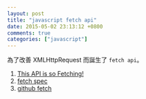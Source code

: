 ```yaml
---
layout: post
title: "javascript fetch api"
date: 2015-05-02 23:13:12 +0800
comments: true
categories: ["javascript"]
---
```



<!-- more -->

為了改善 XMLHttpRequest 而誕生了 `fetch api`。


1. [This API is so Fetching!]
2. [fetch spec]
3. [github fetch]

[github fetch]:https://github.com/github/fetch
[fetch spec]:https://fetch.spec.whatwg.org/
[This API is so Fetching!]:https://hacks.mozilla.org/2015/03/this-api-is-so-fetching/